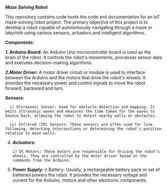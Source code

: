 ***Maze Solving Robot***

This repository contains code hosts the code and documentation for an IoT maze-solving robot project. The primary objective of this project is to develop a robot capable of autonomously navigating through a maze or labyrinth using various sensors, actuators and intelligent algorithms.

**Components:**

***1. Arduino Board:*** An Arduino Uno microcontroller board is used as the brain of the robot. It controls the robot's movements, processes sensor data and executes decision-making algorithms.

***2.Motor Driver:*** A motor driver circuit or module is used to interface between the Arduino and the motors that drive the robot's wheels. It provides the necassary power and control signals to move the robot forward, backward and turn.

***Sensors:*** 
      
      i) Ultrasonic Sensor: Used for obstacle detection and mapping. It emits ultrasonic waves and measures the time taken for the waves to bounce back, allowing the robot to detect nearby walls or obstacles.
      
      ii) Infrared (IR) Sensors: These sensors are often used for line following, detecting intersections or determining the robot's position relative to maze walls.

4. ***Actuators:***

       i) DC Motors: These motors are responsible for driving the robot's wheels. They are controlled by the motor driver based on the commands from the Arduino.

5. ***Power Supply:***
       i) Battery: Usually, a rechargeable battery pack or set of batteries powers the robot. It provides the necessary voltage and current for the Arduino, motors and other electronic components.
